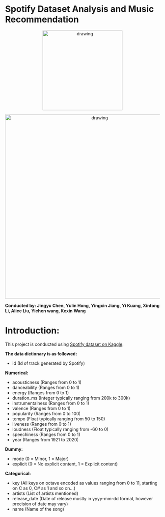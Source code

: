 # Spotify Dataset Analysis and Music Recommendation
<p align="center">
  <img src="https://github.com/jingyuc9988/Spotify_Analysis/blob/master/Image/Spotify_Logo_RGB_Green.png" alt="drawing" width="260"/>
<p align="center">
<p align="center">
  <img src="https://github.com/jingyuc9988/Spotify_Analysis/blob/master/Image/images.png" alt="drawing" width="600"/>
<p align="center">   
</p>

**Conducted by: Jingyu Chen, Yulin Hong, Yingxin Jiang, Yi Kuang, Xintong Li, Alice Liu, Yichen wang, Kexin Wang**

# Introduction:
This project is conducted using [Spotify dataset on Kaggle](https://www.kaggle.com/ektanegi/spotifydata-19212020). 

**The data dictionary is as followed:**
- id (Id of track generated by Spotify)

**Numerical:**
- acousticness (Ranges from 0 to 1)
- danceability (Ranges from 0 to 1)
- energy (Ranges from 0 to 1)
- duration_ms (Integer typically ranging from 200k to 300k)
- instrumentalness (Ranges from 0 to 1)
- valence (Ranges from 0 to 1)
- popularity (Ranges from 0 to 100)
- tempo (Float typically ranging from 50 to 150)
- liveness (Ranges from 0 to 1)
- loudness (Float typically ranging from -60 to 0)
- speechiness (Ranges from 0 to 1)
- year (Ranges from 1921 to 2020)

**Dummy:**
- mode (0 = Minor, 1 = Major)
- explicit (0 = No explicit content, 1 = Explicit content)

**Categorical:**
- key (All keys on octave encoded as values ranging from 0 to 11, starting on C as 0, C# as 1 and so on…)
- artists (List of artists mentioned)
- release_date (Date of release mostly in yyyy-mm-dd format, however precision of date may vary)
- name (Name of the song)


